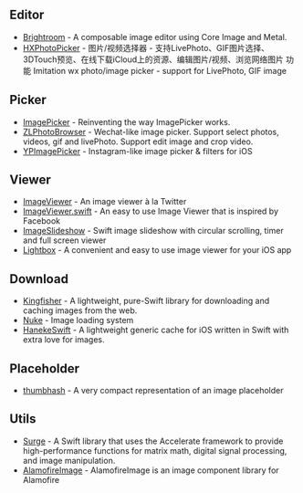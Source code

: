 ## Editor

- [Brightroom](https://github.com/FluidGroup/Brightroom) - A composable image editor using Core Image and Metal.
- [HXPhotoPicker](https://github.com/SilenceLove/HXPhotoPicker) - 图片/视频选择器 - 支持LivePhoto、GIF图片选择、3DTouch预览、在线下载iCloud上的资源、编辑图片/视频、浏览网络图片 功能 Imitation wx photo/image picker - support for LivePhoto, GIF image

## Picker

- [ImagePicker](https://github.com/hyperoslo/ImagePicker) - Reinventing the way ImagePicker works.
- [ZLPhotoBrowser](https://github.com/longitachi/ZLPhotoBrowser) - Wechat-like image picker. Support select photos, videos, gif and livePhoto. Support edit image and crop video.
- [YPImagePicker](https://github.com/Yummypets/YPImagePicker) - Instagram-like image picker & filters for iOS

## Viewer

- [ImageViewer](https://github.com/Krisiacik/ImageViewer) - An image viewer à la Twitter
- [ImageViewer.swift](https://github.com/michaelhenry/ImageViewer.swift) - An easy to use Image Viewer that is inspired by Facebook
- [ImageSlideshow](https://github.com/zvonicek/ImageSlideshow) - Swift image slideshow with circular scrolling, timer and full screen viewer
- [Lightbox](https://github.com/hyperoslo/Lightbox) - A convenient and easy to use image viewer for your iOS app

## Download

- [Kingfisher](https://github.com/onevcat/Kingfisher) - A lightweight, pure-Swift library for downloading and caching images from the web.
- [Nuke](https://github.com/kean/Nuke) - Image loading system
- [HanekeSwift](https://github.com/Haneke/HanekeSwift) - A lightweight generic cache for iOS written in Swift with extra love for images.

## Placeholder

- [thumbhash](https://github.com/evanw/thumbhash) - A very compact representation of an image placeholder

## Utils

- [Surge](https://github.com/Jounce/Surge) - A Swift library that uses the Accelerate framework to provide high-performance functions for matrix math, digital signal processing, and image manipulation.
- [AlamofireImage](https://github.com/Alamofire/AlamofireImage) - AlamofireImage is an image component library for Alamofire
